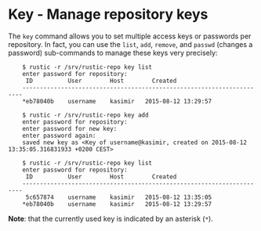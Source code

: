 # Key - Manage repository keys

The `key` command allows you to set multiple access keys or passwords per
repository. In fact, you can use the `list`, `add`, `remove`, and `passwd`
(changes a password) sub-commands to manage these keys very precisely:

```console
    $ rustic -r /srv/rustic-repo key list
    enter password for repository:
     ID          User        Host        Created
    ----------------------------------------------------------------------
    *eb78040b    username    kasimir   2015-08-12 13:29:57

    $ rustic -r /srv/rustic-repo key add
    enter password for repository:
    enter password for new key:
    enter password again:
    saved new key as <Key of username@kasimir, created on 2015-08-12 13:35:05.316831933 +0200 CEST>

    $ rustic -r /srv/rustic-repo key list
    enter password for repository:
     ID          User        Host        Created
    ----------------------------------------------------------------------
     5c657874    username    kasimir   2015-08-12 13:35:05
    *eb78040b    username    kasimir   2015-08-12 13:29:57
```

**Note**: that the currently used key is indicated by an asterisk (`*`).
